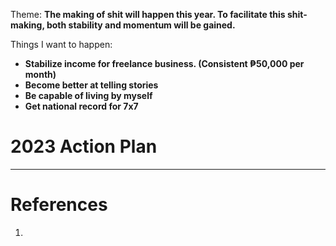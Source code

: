 Theme: 
**The making of shit will happen this year. To facilitate this shit-making, both stability and momentum will be gained.**

Things I want to happen: 
- **Stabilize income for freelance business. (Consistent ₱50,000 per month)**
- **Become better at telling stories**
- **Be capable of living by myself**
- **Get national record for 7x7**

# 2023 Action Plan
---
# References
1.  